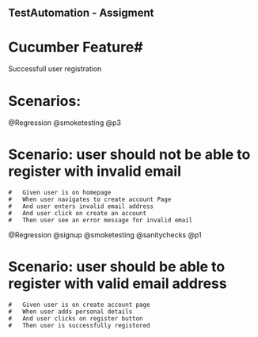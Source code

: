 ## TestAutomation - Assigment

# Cucumber Feature# 
Successfull user registration
# Scenarios:
  @Regression @smoketesting @p3
# Scenario: user should not be able to register with invalid email
	#	Given user is on homepage
	#	When user navigates to create account Page
	#	And user enters invalid email address
	# 	And user click on create an account
	# 	Then user see an error message for invalid email	
		
  @Regression @signup @smoketesting @sanitychecks @p1
# Scenario: user should be able to register with valid email address
	#	Given user is on create account page
	# 	When user adds personal details
	# 	And user clicks on register button
	# 	Then user is successfully registored
